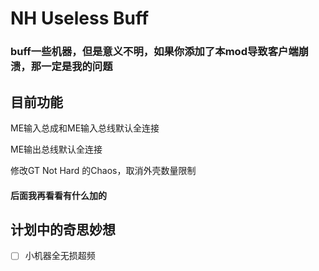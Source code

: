 # NH Useless Buff

### buff一些机器，但是意义不明，如果你添加了本mod导致客户端崩溃，那一定是我的问题

## 目前功能

ME输入总成和ME输入总线默认全连接

ME输出总线默认全连接

修改GT Not Hard 的Chaos，取消外壳数量限制

#### 后面我再看看有什么加的

## 计划中的奇思妙想

- [ ] 小机器全无损超频
